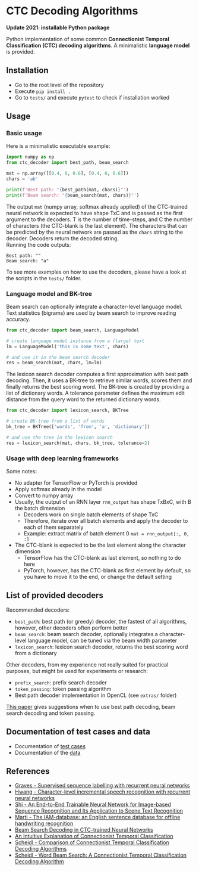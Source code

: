 # CTC Decoding Algorithms

**Update 2021: installable Python package**

Python implementation of some common **Connectionist Temporal Classification (CTC) decoding algorithms**. 
A minimalistic **language model** is provided.

## Installation

* Go to the root level of the repository
* Execute `pip install .`
* Go to `tests/` and execute `pytest` to check if installation worked


## Usage

### Basic usage

Here is a minimalistic executable example:

````python
import numpy as np
from ctc_decoder import best_path, beam_search

mat = np.array([[0.4, 0, 0.6], [0.4, 0, 0.6]])
chars = 'ab'

print(f'Best path: "{best_path(mat, chars)}"')
print(f'Beam search: "{beam_search(mat, chars)}"')
````

The output `mat` (numpy array, softmax already applied) of the CTC-trained neural network is expected to have shape TxC 
and is passed as the first argument to the decoders.
T is the number of time-steps, and C the number of characters (the CTC-blank is the last element).
The characters that can be predicted by the neural network are passed as the `chars` string to the decoder.
Decoders return the decoded string.  
Running the code outputs:

````
Best path: ""
Beam search: "a"
````

To see more examples on how to use the decoders, 
please have a look at the scripts in the `tests/` folder.



### Language model and BK-tree

Beam search can optionally integrate a character-level language model.
Text statistics (bigrams) are used by beam search to improve reading accuracy.

````python
from ctc_decoder import beam_search, LanguageModel

# create language model instance from a (large) text
lm = LanguageModel('this is some text', chars)

# and use it in the beam search decoder
res = beam_search(mat, chars, lm=lm)
````

The lexicon search decoder computes a first approximation with best path decoding.
Then, it uses a BK-tree to retrieve similar words, scores them and finally returns the best scoring word.
The BK-tree is created by providing a list of dictionary words.
A tolerance parameter defines the maximum edit distance from the query word to the returned dictionary words.

````python
from ctc_decoder import lexicon_search, BKTree

# create BK-tree from a list of words
bk_tree = BKTree(['words', 'from', 'a', 'dictionary'])

# and use the tree in the lexicon search
res = lexicon_search(mat, chars, bk_tree, tolerance=2)
````

### Usage with deep learning frameworks
Some notes:
* No adapter for TensorFlow or PyTorch is provided
* Apply softmax already in the model
* Convert to numpy array
* Usually, the output of an RNN layer `rnn_output` has shape TxBxC, with B the batch dimension 
  * Decoders work on single batch elements of shape TxC
  * Therefore, iterate over all batch elements and apply the decoder to each of them separately
  * Example: extract matrix of batch element 0 `mat = rnn_output[:, 0, :]`
* The CTC-blank is expected to be the last element along the character dimension
  * TensorFlow has the CTC-blank as last element, so nothing to do here
  * PyTorch, however, has the CTC-blank as first element by default, so you have to move it to the end, or change the default setting 

## List of provided decoders

Recommended decoders:
* `best_path`: best path (or greedy) decoder, the fastest of all algorithms, however, other decoders often perform better
* `beam_search`: beam search decoder, optionally integrates a character-level language model, can be tuned via the beam width parameter
* `lexicon_search`: lexicon search decoder, returns the best scoring word from a dictionary

Other decoders, from my experience not really suited for practical purposes, 
but might be used for experiments or research:
* `prefix_search`: prefix search decoder
* `token_passing`: token passing algorithm
* Best path decoder implementation in OpenCL (see `extras/` folder)

[This paper](./doc/comparison.pdf) gives suggestions when to use best path decoding, beam search decoding and token passing.


## Documentation of test cases and data

* Documentation of [test cases](./tests/README.md)
* Documentation of the [data](./data/README.md)


## References

* [Graves - Supervised sequence labelling with recurrent neural networks](https://www.cs.toronto.edu/~graves/preprint.pdf)
* [Hwang - Character-level incremental speech recognition with recurrent neural networks](https://arxiv.org/pdf/1601.06581.pdf)
* [Shi - An End-to-End Trainable Neural Network for Image-based Sequence Recognition and Its Application to Scene Text Recognition](https://arxiv.org/pdf/1507.05717.pdf)
* [Marti - The IAM-database: an English sentence database for offline handwriting recognition](http://www.fki.inf.unibe.ch/databases/iam-handwriting-database)
* [Beam Search Decoding in CTC-trained Neural Networks](https://towardsdatascience.com/5a889a3d85a7)
* [An Intuitive Explanation of Connectionist Temporal Classification](https://towardsdatascience.com/3797e43a86c)
* [Scheidl - Comparison of Connectionist Temporal Classification Decoding Algorithms](./doc/comparison.pdf)
* [Scheidl - Word Beam Search: A Connectionist Temporal Classification Decoding Algorithm](https://repositum.tuwien.ac.at/obvutwoa/download/pdf/2774578)
